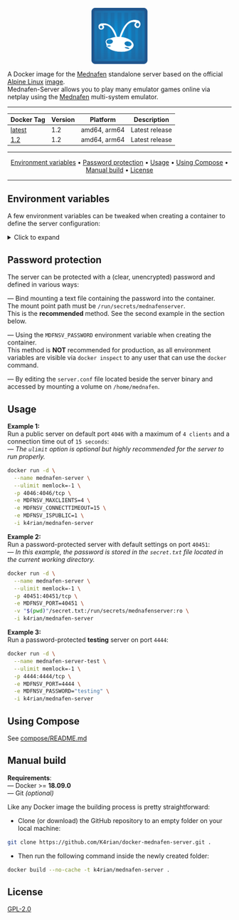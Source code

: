 <p align="center">
 <img alt="docker-mednafen-server logo" src="https://raw.githubusercontent.com/K4rian/docker-mednafen-server/assets/icons/logo-docker-mednafen-server.svg" width="25%" align="center">
</p>

A Docker image for the [Mednafen][1] standalone server based on the official [Alpine Linux][2] [image][3].<br>
Mednafen-Server allows you to play many emulator games online via netplay using the [Mednafen][1] multi-system emulator.

---
<div align="center">

Docker Tag  | Version | Platform     | Description
---         | ---     | ---          | ---
[latest][4] | 1.2     | amd64, arm64 | Latest release
[1.2][4]    | 1.2     | amd64, arm64 | Latest release
</div>

---
<p align="center"><a href="#environment-variables">Environment variables</a> &bull; <a href="#password-protection">Password protection</a> &bull; <a href="#usage">Usage</a> &bull; <a href="#using-compose">Using Compose</a> &bull; <a href="#manual-build">Manual build</a> <!-- &bull; <a href="#see-also">See also</a> --> &bull; <a href="#license">License</a></p>

---
## Environment variables
A few environment variables can be tweaked when creating a container to define the server configuration:

<details>
<summary>Click to expand</summary>

Variable              | Default value  | Description 
---                   | ---            | ---
MDFNSV_MAXCLIENTS     | 50             | Maximum number of clients.
MDFNSV_CONNECTTIMEOUT | 5              | Connection (login) timeout (in seconds).
MDFNSV_PORT           | 4046           | Port to listen on (TCP).
MDFNSV_IDLETIMEOUT    | 30             | Idle timeout (in seconds). Disconnect a client if no data is received from them since X seconds ago.
MDFNSV_MAXCMDPAYLOAD  | 5242880        | The maximum data (in bytes) in the payload of a command to be received by the server (including save state transfers).
MDFNSV_MINSENDQSIZE   | 262144         | Soft send queue start size (in bytes), and minimum size (memory allocated) it will shrink to.
MDFNSV_MAXSENDQSIZE   | 8388608        | Maximum size (in bytes) each internal per-client soft send queue is allowed to grow to. The client is dropped on overflowing this size.
MDFNSV_PASSWORD       |                | Server password *(__NOT__ recommended, see the section below)*.
MDFNSV_ISPUBLIC       | 0              | Make the server public. Ignore the password environment variable (if set) and remove any existing password from the configuration file.

*Descriptions mostly taken from the original __standard.conf__ file in the Mednafen-Server sources.*
</details>

## Password protection
The server can be protected with a (clear, unencrypted) password and defined in various ways:  

— Bind mounting a text file containing the password into the container.<br>
The mount point path must be `/run/secrets/mednafenserver`.<br>
This is the __recommended__ method. See the second example in the section below.

— Using the `MDFNSV_PASSWORD` environment variable when creating the container.<br>
This method is __NOT__ recommended for production, as all environment variables are visible via `docker inspect` to any user that can use the `docker` command. 

— By editing the `server.conf` file located beside the server binary and accessed by mounting a volume on `/home/mednafen`.

## Usage
__Example 1:__<br>
Run a public server on default port `4046` with a maximum of `4 clients` and a connection time out of `15 seconds`:<br>
— *The `ulimit` option is optional but highly recommended for the server to run properly.* 
```bash
docker run -d \
  --name mednafen-server \
  --ulimit memlock=-1 \
  -p 4046:4046/tcp \
  -e MDFNSV_MAXCLIENTS=4 \
  -e MDFNSV_CONNECTTIMEOUT=15 \
  -e MDFNSV_ISPUBLIC=1 \
  -i k4rian/mednafen-server
```

__Example 2:__<br>
Run a password-protected server with default settings on port `40451`:<br>
— *In this example, the password is stored in the `secret.txt` file located in the current working directory.* 
```bash
docker run -d \
  --name mednafen-server \
  --ulimit memlock=-1 \
  -p 40451:40451/tcp \
  -e MDFNSV_PORT=40451 \
  -v "$(pwd)"/secret.txt:/run/secrets/mednafenserver:ro \
  -i k4rian/mednafen-server
```

__Example 3:__<br />
Run a password-protected __testing__ server on port `4444`:<br>
```bash
docker run -d \
  --name mednafen-server-test \
  --ulimit memlock=-1 \
  -p 4444:4444/tcp \
  -e MDFNSV_PORT=4444 \
  -e MDFNSV_PASSWORD="testing" \
  -i k4rian/mednafen-server
```

## Using Compose
See [compose/README.md][5]

## Manual build
__Requirements__:<br>
— Docker >= __18.09.0__<br>
— Git *(optional)*

Like any Docker image the building process is pretty straightforward: 

- Clone (or download) the GitHub repository to an empty folder on your local machine:
```bash
git clone https://github.com/K4rian/docker-mednafen-server.git .
```

- Then run the following command inside the newly created folder:
```bash
docker build --no-cache -t k4rian/mednafen-server .
```

<!---
## See also
* __[Mednafen-Server Egg](https://github.com/K4rian/)__ — A custom egg of Mednafen-Server for the Pterodactyl Panel.
* __[Mednafen-Server Template](https://github.com/K4rian/)__ — A custom template of Mednafen-Server ready to deploy from the Portainer Web UI.
--->

## License
[GPL-2.0][6]

[1]: https://mednafen.github.io/ "Mednafen Project Page"
[2]: https://www.alpinelinux.org/ "Alpine Linux Official Website"
[3]: https://hub.docker.com/_/alpine "Alpine Linux Docker Image"
[4]: https://github.com/K4rian/docker-mednafen-server/blob/main/Dockerfile "Latest Dockerfile"
[5]: https://github.com/K4rian/docker-mednafen-server/tree/main/compose "Compose Files"
[6]: https://github.com/K4rian/docker-mednafen-server/blob/main/LICENSE